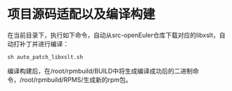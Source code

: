 # 项目源码适配以及编译构建
在当前目录下，执行如下命令，自动从src-openEuler仓库下载对应的libxslt，自动打补丁并进行编译：
```
sh auto_patch_libxslt.sh
```
编译构建后，在/root/rpmbuild/BUILD中将生成编译成功后的二进制命令，/root/rpmbuild/RPMS/生成新的rpm包。
